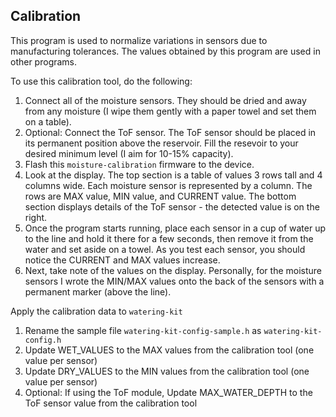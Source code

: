 ## Calibration ##

This program is used to normalize variations in sensors due to manufacturing tolerances.  The values obtained by this program are used in other programs.

To use this calibration tool, do the following:

1. Connect all of the moisture sensors.  They should be dried and away from any moisture (I wipe them gently with a paper towel and set them on a table).
2. Optional: Connect the ToF sensor.  The ToF sensor should be placed in its permanent position above the reservoir.  Fill the resevoir to your desired minimum level (I aim for 10-15% capacity).
3. Flash this `moisture-calibration` firmware to the device.
5. Look at the display.  The top section is a table of values 3 rows tall and 4 columns wide.  Each moisture sensor is represented by a column.  The rows are MAX value, MIN value, and CURRENT value.  The bottom section displays details of the ToF sensor - the detected value is on the right.
4. Once the program starts running, place each sensor in a cup of water up to the line and hold it there for a few seconds, then remove it from the water and set aside on a towel.  As you test each sensor, you should notice the CURRENT and MAX values increase.
5. Next, take note of the values on the display.  Personally, for the moisture sensors I wrote the MIN/MAX values onto the back of the sensors with a permanent marker (above the line).


Apply the calibration data to `watering-kit`
1. Rename the sample file `watering-kit-config-sample.h` as `watering-kit-config.h`
2. Update WET_VALUES to the MAX values from the calibration tool (one value per sensor)
3. Update DRY_VALUES to the MIN values from the calibration tool (one value per sensor)
4. Optional: If using the ToF module, Update MAX_WATER_DEPTH to the ToF sensor value from the calibration tool
